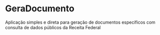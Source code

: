# GeraDocumento
Aplicação simples e direta para geração de documentos específicos com consulta de dados públicos da Receita Federal
